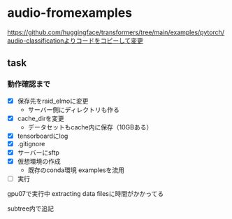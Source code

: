 # audio-fromexamples

https://github.com/huggingface/transformers/tree/main/examples/pytorch/audio-classificationよりコードをコピーして変更

## task

### 動作確認まで
+ [x] 保存先をraid_elmoに変更
  - サーバー側にディレクトリも作る
+ [x] cache_dirを変更
  - データセットもcache内に保存（10GBある）
+ [x] tensorboardにlog
+ [x] .gitignore
+ [x] サーバーにsftp
+ [x] 仮想環境の作成
  - 既存のconda環境 examplesを流用
+ [ ] 実行
   
gpu07で実行中
extracting data filesに時間がかかってる 

subtree内で追記